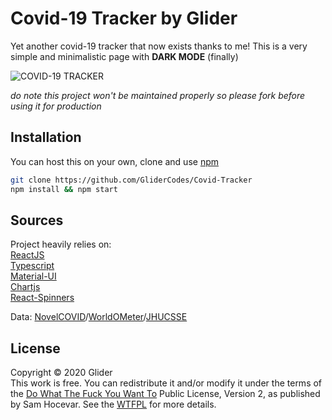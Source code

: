 # Covid-19 Tracker by Glider

Yet another covid-19 tracker that now exists thanks to me! This is a very simple and minimalistic page with **DARK MODE** (finally)

![COVID-19 TRACKER](https://i.imgur.com/T5ZAB21.png)

_do note this project won't be maintained properly so please fork before using it for production_

## Installation

You can host this on your own, clone and use [npm](https://www.npmjs.com/)

```bash
git clone https://github.com/GliderCodes/Covid-Tracker
npm install && npm start
```

## Sources

Project heavily relies on:  
[ReactJS](https://reactjs.org/)  
[Typescript](https://www.typescriptlang.org/)  
[Material-UI](https://www.material-ui.com)  
[Chartjs](https://www.chartjs.org/)  
[React-Spinners](https://www.davidhu.io/react-spinners/)

Data: [NovelCOVID](https://disease.sh/)/[WorldOMeter](https://www.worldometers.info/coronavirus/)/[JHUCSSE](https://coronavirus.jhu.edu/us-map)

## License

Copyright © 2020 Glider  
This work is free. You can redistribute it and/or modify it under the
terms of the [Do What The Fuck You Want To](http://www.wtfpl.net/) Public License, Version 2,
as published by Sam Hocevar. See the [WTFPL](http://www.wtfpl.net/) for more details.
